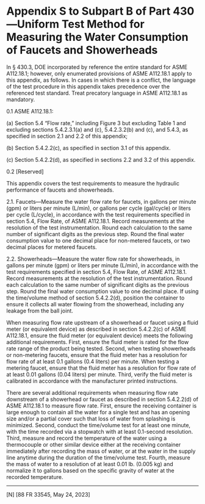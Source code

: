 # Appendix S to Subpart B of Part 430—Uniform Test Method for Measuring the Water Consumption of Faucets and Showerheads




In § 430.3, DOE incorporated by reference the entire standard for ASME A112.18.1; however, only enumerated provisions of ASME A112.18.1 apply to this appendix, as follows. In cases in which there is a conflict, the language of the test procedure in this appendix takes precedence over the referenced test standard. Treat precatory language in ASME A112.18.1 as mandatory.


0.1 ASME A112.18.1:


(a) Section 5.4 “Flow rate,” including Figure 3 but excluding Table 1 and excluding sections 5.4.2.3.1(a) and (c), 5.4.2.3.2(b) and (c), and 5.4.3, as specified in section 2.1 and 2.2 of this appendix;


(b) Section 5.4.2.2(c), as specified in section 3.1 of this appendix.


(c) Section 5.4.2.2(d), as specified in sections 2.2 and 3.2 of this appendix.


0.2 [Reserved]


This appendix covers the test requirements to measure the hydraulic performance of faucets and showerheads.


2.1. Faucets—Measure the water flow rate for faucets, in gallons per minute (gpm) or liters per minute (L/min), or gallons per cycle (gal/cycle) or liters per cycle (L/cycle), in accordance with the test requirements specified in section 5.4, Flow Rate, of ASME A112.18.1. Record measurements at the resolution of the test instrumentation. Round each calculation to the same number of significant digits as the previous step. Round the final water consumption value to one decimal place for non-metered faucets, or two decimal places for metered faucets.


2.2. Showerheads—Measure the water flow rate for showerheads, in gallons per minute (gpm) or liters per minute (L/min), in accordance with the test requirements specified in section 5.4, Flow Rate, of ASME A112.18.1. Record measurements at the resolution of the test instrumentation. Round each calculation to the same number of significant digits as the previous step. Round the final water consumption value to one decimal place. If using the time/volume method of section 5.4.2.2(d), position the container to ensure it collects all water flowing from the showerhead, including any leakage from the ball joint.


When measuring flow rate upstream of a showerhead or faucet using a fluid meter (or equivalent device) as described in section 5.4.2.2(c) of ASME A112.18.1, ensure the fluid meter (or equivalent device) meets the following additional requirements. First, ensure the fluid meter is rated for the flow rate range of the product being tested. Second, when testing showerheads or non-metering faucets, ensure that the fluid meter has a resolution for flow rate of at least 0.1 gallons (0.4 liters) per minute. When testing a metering faucet, ensure that the fluid meter has a resolution for flow rate of at least 0.01 gallons (0.04 liters) per minute. Third, verify the fluid meter is calibrated in accordance with the manufacturer printed instructions.


There are several additional requirements when measuring flow rate downstream of a showerhead or faucet as described in section 5.4.2.2(d) of ASME A112.18.1 to measure flow rate. First, ensure the receiving container is large enough to contain all the water for a single test and has an opening size and/or a partial cover such that loss of water from splashing is minimized. Second, conduct the time/volume test for at least one minute, with the time recorded via a stopwatch with at least 0.1-second resolution. Third, measure and record the temperature of the water using a thermocouple or other similar device either at the receiving container immediately after recording the mass of water, or at the water in the supply line anytime during the duration of the time/volume test. Fourth, measure the mass of water to a resolution of at least 0.01 lb. (0.005 kg) and normalize it to gallons based on the specific gravity of water at the recorded temperature.





---

[N] [88 FR 33545, May 24, 2023]












